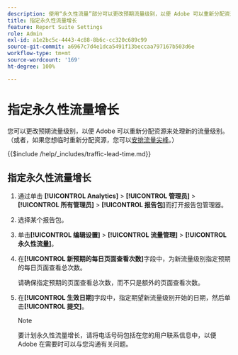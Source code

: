 ```yaml
---
description: 使用“永久性流量”部分可以更改预期流量级别，以便 Adobe 可以重新分配资源来处理新的流量级别。
title: 指定永久性流量增长
feature: Report Suite Settings
role: Admin
exl-id: a1e2bc5c-4443-4c88-8b6c-cc320c689c99
source-git-commit: a6967c7d4e1dca5491f13beccaa797167b503d6e
workflow-type: tm+mt
source-wordcount: '169'
ht-degree: 100%

---
```


# 指定永久性流量增长

您可以更改预期流量级别，以便 Adobe 可以重新分配资源来处理新的流量级别。 （或者，如果您想临时重新分配资源，您可以[安排流量尖峰](/help/admin/tools/manage-rs/edit-settings/c-traffic-management/t-traffic-schedule-spike.md)。）

{{$include /help/_includes/traffic-lead-time.md}}

## 指定永久性流量增长

1. 通过单击 **[!UICONTROL Analytics]** > **[!UICONTROL 管理员]** > **[!UICONTROL 所有管理员]** > **[!UICONTROL 报告包]**&#x200B;而打开报告包管理器。
1. 选择某个报告包。
1. 单击&#x200B;**[!UICONTROL 编辑设置]** > **[!UICONTROL 流量管理]** > **[!UICONTROL 永久性流量]**。
1. 在&#x200B;**[!UICONTROL 新预期的每日页面查看次数]**&#x200B;字段中，为新流量级别指定预期的每日页面查看总次数。

   请确保指定预期的页面查看总次数，而不只是额外的页面查看次数。
1. 在&#x200B;**[!UICONTROL 生效日期]**&#x200B;字段中，指定期望新流量级别开始的日期，然后单击&#x200B;**[!UICONTROL 提交]**。

   >[!NOTE]
   >
   >要计划永久性流量增长，请将电话号码包括在您的用户联系信息中，以便 Adobe 在需要时可以与您沟通有关问题。
